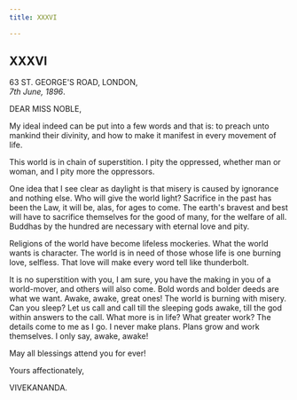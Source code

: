 ```yaml
---
title: XXXVI

---
```





  

  


## XXXVI

63 ST. GEORGE'S ROAD, LONDON,  
*7th June, 1896*.

DEAR MISS NOBLE,

My ideal indeed can be put into a few words and that is: to preach unto
mankind their divinity, and how to make it manifest in every movement of
life.

This world is in chain of superstition. I pity the oppressed, whether
man or woman, and I pity more the oppressors.

One idea that I see clear as daylight is that misery is caused by
ignorance and nothing else. Who will give the world light? Sacrifice in
the past has been the Law, it will be, alas, for ages to come. The
earth's bravest and best will have to sacrifice themselves for the good
of many, for the welfare of all. Buddhas by the hundred are necessary
with eternal love and pity.

Religions of the world have become lifeless mockeries. What the world
wants is character. The world is in need of those whose life is one
burning love, selfless. That love will make every word tell like
thunderbolt.

It is no superstition with you, I am sure, you have the making in you of
a world-mover, and others will also come. Bold words and bolder deeds
are what we want. Awake, awake, great ones! The world is burning with
misery. Can you sleep? Let us call and call till the sleeping gods
awake, till the god within answers to the call. What more is in life?
What greater work? The details come to me as I go. I never make plans.
Plans grow and work themselves. I only say, awake, awake!

May all blessings attend you for ever! 

Yours affectionately,

VIVEKANANDA.


